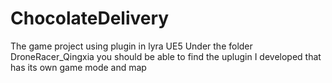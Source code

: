 # ChocolateDelivery
The game project using plugin in lyra UE5
Under the folder DroneRacer_Qingxia you should be able to find the uplugin I developed that has its own game mode and map
